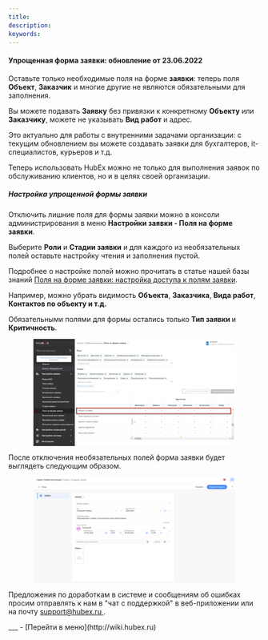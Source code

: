 ```yaml
---
title: 
description: 
keywords: 
---
```


#### Упрощенная форма заявки: обновление от 23.06.2022
<html>
<meta charset="utf-8">

</html>
<body>
<p>Оставьте только необходимые поля на форме <strong>заявки</strong>: теперь поля <strong>Объект</strong>, <strong>Заказчик</strong> и многие другие не являются обязательными для заполнения.</p>
<p>Вы можете подавать <strong>Заявку</strong> без привязки к конкретному <strong>Объекту</strong> или <strong>Заказчику</strong>, можете не указывать <strong>Вид работ</strong> и адрес.</p>
<p>Это актуально для работы с внутренними задачами организации: с текущим обновлением вы можете создавать заявки для бухгалтеров, it-специалистов, курьеров и т.д.</p>
<p>Теперь использовать HubEx можно не только для выполнения заявок по обслуживанию клиентов, но и в целях своей организации.</p>
<h5>Настройка упрощенной формы заявки</h5>
<p>Отключить лишние поля для формы заявки можно в консоли администрирования в меню <strong>Настройки заявки - Поля на форме заявки</strong>.</p>
<p>Выберите <strong>Роли</strong> и <strong>Стадии заявки</strong> и для каждого из необязательных полей оставьте настройку чтения и заполнения пустой.</p>
<p>Подробнее о настройке полей можно прочитать в статье нашей базы знаний <a href="https://wiki.hubex.ru/docs/FAQ/RU/admin/ElementsOfInterface.html">Поля на форме заявки: настройка доступа к полям заявки</a>.</p>
<p>Например, можно убрать видимость <strong>Объекта</strong>, <strong>Заказчика</strong>, <strong>Вида работ</strong>,<strong> Контактов по объекту и т.д.</strong></p>
<p>Обязательными полями для формы остались только <strong>Тип заявки </strong>и <strong>Критичность</strong>.</p>
<div>
    <img style="margin: 0 auto; display: block; max-width: 80%;"
         src="/attachments/images/FAQ/RELEASENOTES/Role.png"/>
</div>
<p>После отключения необязательных полей форма заявки будет выглядеть следующим образом.</p>
<div>
    <img style="margin: 0 auto; display: block; max-width: 80%;"
         src="/attachments/images/FAQ/RELEASENOTES/Ticket.png"/>
</div>

<p>Предложения по доработкам в системе и сообщениям об ошибках просим отправлять к нам в "чат с поддержкой" в веб-приложении или на почту <a href="mailto:support@hubex.ru" target="_blank" rel="noopener"> support@hubex.ru </a>.</p>

</body>
___
- [Перейти в меню](http://wiki.hubex.ru)
